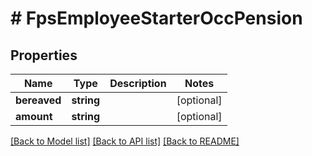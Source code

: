 # # FpsEmployeeStarterOccPension

## Properties

Name | Type | Description | Notes
------------ | ------------- | ------------- | -------------
**bereaved** | **string** |  | [optional]
**amount** | **string** |  | [optional]

[[Back to Model list]](../../README.md#models) [[Back to API list]](../../README.md#endpoints) [[Back to README]](../../README.md)
